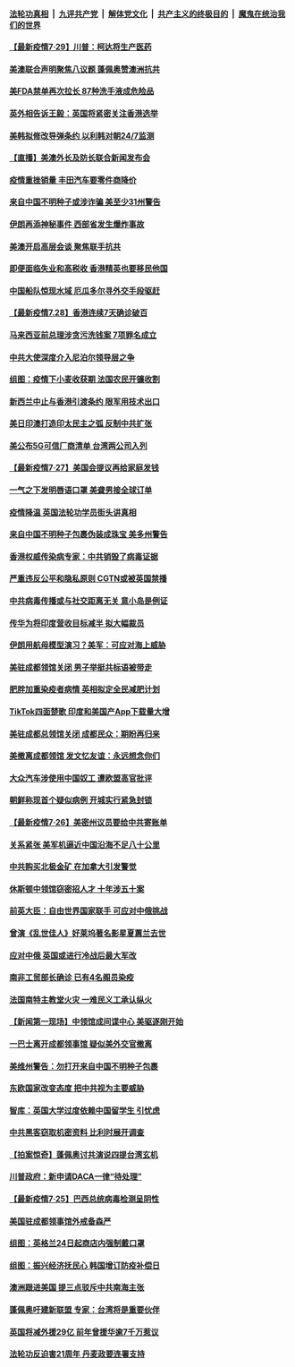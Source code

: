 

####  [法轮功真相](../../../../basic/blob/master/README.md?t=07291202) &nbsp;|&nbsp; [九评共产党](../../../../9ping.md/blob/master/README.md?t=07291202) &nbsp;|&nbsp; [解体党文化](../../../../jtdwh.md/blob/master/README.md?t=07291202)  &nbsp;|&nbsp; [共产主义的终极目的](../../../../gczydzjmd.md/blob/master/README.md?t=07291202) &nbsp;|&nbsp; [魔鬼在统治我们的世界](../../../../mgztzwmdsj.md/blob/master/README.md?t=07291202) 

#### [【最新疫情7·29】川普：柯达将生产医药](../pages/nsc418/n12290525.md?t=07291202) 

#### [美澳联合声明聚焦八议题 蓬佩奥赞澳洲抗共](../pages/nsc418/n12290485.md?t=07291202) 

#### [美FDA禁单再次拉长 87种洗手液成危险品](../pages/nsc418/n12290226.md?t=07291202) 

#### [英外相告诉王毅：英国将紧密关注香港选举](../pages/nsc418/n12290251.md?t=07291202) 

#### [美韩拟修改导弹条约 以利韩对朝24/7监测](../pages/nsc418/n12289876.md?t=07291202) 

#### [【直播】美澳外长及防长联合新闻发布会](../pages/nsc418/n12289911.md?t=07291202) 

#### [疫情重挫销量 丰田汽车要零件商降价](../pages/nsc418/n12289726.md?t=07291202) 

#### [来自中国不明种子或涉诈骗 美至少31州警告](../pages/nsc418/n12290012.md?t=07291202) 

#### [伊朗再添神秘事件 西部省发生爆炸事故](../pages/nsc418/n12289945.md?t=07291202) 

#### [美澳开启高层会谈 聚焦联手抗共](../pages/nsc418/n12289903.md?t=07291202) 

#### [即便面临失业和高税收 香港精英也要移民他国](../pages/nsc418/n12289764.md?t=07291202) 

#### [中国船队惊现水域 厄瓜多尔寻外交手段驱赶](../pages/nsc418/n12289710.md?t=07291202) 

#### [【最新疫情7.28】香港连续7天确诊破百](../pages/nsc418/n12288202.md?t=07291202) 

#### [马来西亚前总理涉贪污洗钱案 7项罪名成立](../pages/nsc418/n12289256.md?t=07291202) 

#### [中共大使深度介入尼泊尔领导层之争](../pages/nsc418/n12288489.md?t=07291202) 

#### [组图：疫情下小麦收获期 法国农民开镰收割](../pages/nsc418/n12286960.md?t=07291202) 

#### [新西兰中止与香港引渡条约 限军用技术出口](../pages/nsc418/n12288339.md?t=07291202) 

#### [美日印澳打造印太民主之弧 反制中共扩张](../pages/nsc418/n12287860.md?t=07291202) 

#### [美公布5G可信厂商清单 台湾两公司入列](../pages/nsc418/n12287631.md?t=07291202) 

#### [【最新疫情7·27】美国会提议再给家庭发钱](../pages/nsc418/n12283358.md?t=07291202) 

#### [一气之下发明唇语口罩 美聋男接全球订单](../pages/nsc418/n12287714.md?t=07291202) 

#### [疫情降温 英国法轮功学员街头讲真相](../pages/nsc418/n12287393.md?t=07291202) 

#### [来自中国不明种子包裹伪装成珠宝 美多州警告](../pages/nsc418/n12287575.md?t=07291202) 

#### [香港权威传染病专家：中共销毁了病毒证据](../pages/nsc418/n12287608.md?t=07291202) 

#### [严重违反公平和隐私原则 CGTN或被英国禁播](../pages/nsc418/n12287511.md?t=07291202) 

#### [中共病毒传播或与社交距离无关 意小岛是例证](../pages/nsc418/n12287337.md?t=07291202) 

#### [传华为将印度营收目标减半 拟大幅裁员](../pages/nsc418/n12287323.md?t=07291202) 

#### [伊朗用航母模型演习？美军：可应对海上威胁](../pages/nsc418/n12286919.md?t=07291202) 

#### [美驻成都领馆关闭 男子举挺共标语被带走](../pages/nsc418/n12286690.md?t=07291202) 

#### [肥胖加重染疫者病情 英相拟定全民减肥计划](../pages/nsc418/n12286670.md?t=07291202) 

#### [TikTok四面楚歌 印度和美国产App下载量大增](../pages/nsc418/n12286593.md?t=07291202) 

#### [美驻成都总领馆关闭 成都民众：期盼再归来](../pages/nsc418/n12286212.md?t=07291202) 

#### [美撤离成都领馆 发文忆友谊：永远想念你们](../pages/nsc418/n12286591.md?t=07291202) 

#### [大众汽车涉使用中国奴工 遭欧盟高官批评](../pages/nsc418/n12286058.md?t=07291202) 

#### [朝鲜称现首个疑似病例 开城实行紧急封锁](../pages/nsc418/n12285674.md?t=07291202) 

#### [【最新疫情7·26】美密州议员要给中共寄账单](../pages/nsc418/n12282306.md?t=07291202) 

#### [关系紧张 美军机逼近中国沿海不足八十公里](../pages/nsc418/n12285294.md?t=07291202) 

#### [中共购买北极金矿 在加拿大引发警觉](../pages/nsc418/n12285041.md?t=07291202) 

#### [休斯顿中领馆窃密招人才 十年涉五十案](../pages/nsc418/n12285211.md?t=07291202) 

#### [前英大臣：自由世界国家联手 可应对中俄挑战](../pages/nsc418/n12285090.md?t=07291202) 

#### [曾演《乱世佳人》好莱坞著名影星夏蕙兰去世](../pages/nsc418/n12285097.md?t=07291202) 

#### [应对中俄 英国或进行冷战后最大军改](../pages/nsc418/n12284873.md?t=07291202) 

#### [南非工贸部长确诊 已有4名阁员染疫](../pages/nsc418/n12284858.md?t=07291202) 

#### [法国南特主教堂火灾 一难民义工承认纵火](../pages/nsc418/n12284919.md?t=07291202) 

#### [【新闻第一现场】中领馆成间谍中心 美驱逐刚开始](../pages/nsc418/n12284592.md?t=07291202) 

#### [一巴士离开成都领事馆 疑似美外交官撤离](../pages/nsc418/n12284580.md?t=07291202) 

#### [美维州警告：勿打开来自中国不明种子包裹](../pages/nsc418/n12283781.md?t=07291202) 

#### [东欧国家改变态度 把中共视为主要威胁](../pages/nsc418/n12283683.md?t=07291202) 

#### [智库：英国大学过度依赖中国留学生 引忧虑](../pages/nsc418/n12283570.md?t=07291202) 

#### [中共黑客窃取机密资料 比利时展开调查](../pages/nsc418/n12283557.md?t=07291202) 

#### [【拍案惊奇】蓬佩奥讨共演说四提台湾玄机](../pages/nsc418/n12282566.md?t=07291202) 

#### [川普政府：新申请DACA一律“待处理”](../pages/nsc418/n12283238.md?t=07291202) 

#### [【最新疫情7·25】巴西总统病毒检测呈阴性](../pages/nsc418/n12282327.md?t=07291202) 

#### [美国驻成都领事馆外戒备森严](../pages/nsc418/n12283145.md?t=07291202) 

#### [组图：英格兰24日起商店内强制戴口罩](../pages/nsc418/n12281368.md?t=07291202) 

#### [组图：振兴经济抚民心 韩国增订防疫补偿日](../pages/nsc418/n12280924.md?t=07291202) 

#### [澳洲跟进美国 提三点驳斥中共南海主张](../pages/nsc418/n12282828.md?t=07291202) 

#### [蓬佩奥吁建新联盟 专家：台湾将是重要伙伴](../pages/nsc418/n12282720.md?t=07291202) 

#### [英国将减外援29亿 前年曾援华逾7千万惹议](../pages/nsc418/n12282444.md?t=07291202) 

#### [法轮功反迫害21周年 丹麦政要连署支持](../pages/nsc418/n12280756.md?t=07291202) 

